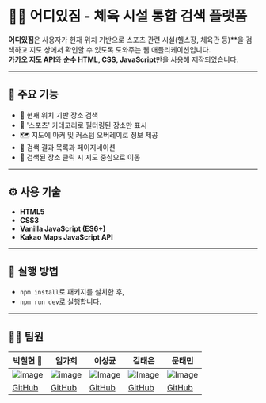 # 🏋️‍♀️ 어디있짐 - 체육 시설 통합 검색 플랫폼

**어디있짐**은 사용자가 현재 위치 기반으로 스포츠 관련 시설(헬스장, 체육관 등)**을 검색하고 지도 상에서 확인할 수 있도록 도와주는 웹 애플리케이션입니다.  
**카카오 지도 API**와 **순수 HTML, CSS, JavaScript**만을 사용해 제작되었습니다.

---

## 📍 주요 기능

- 📍 현재 위치 기반 장소 검색
- 🏀 '스포츠' 카테고리로 필터링된 장소만 표시
- 🗺️ 지도에 마커 및 커스텀 오버레이로 정보 제공
- 📄 검색 결과 목록과 페이지네이션
- 📌 검색된 장소 클릭 시 지도 중심으로 이동

---

## ⚙️ 사용 기술

- **HTML5**
- **CSS3**
- **Vanilla JavaScript (ES6+)**
- **Kakao Maps JavaScript API**

---

## 🚀 실행 방법

- `npm install`로 패키지를 설치한 후,
- `npm run dev`로 실행합니다.

---

## 👨‍💻 팀원 

| 박철현 👑 | 임가희 | 이성균 | 김태은 | 문태민 |
| --- | --- | --- | --- | --- |
| ![image](https://avatars.githubusercontent.com/play3step?s=420)| ![image](https://avatars.githubusercontent.com/gahee6?s=420)| ![Image](https://avatars.githubusercontent.com/skyunlee98?s=420) | ![Image](https://avatars.githubusercontent.com/taeeun98?s=420) | ![Image](https://avatars.githubusercontent.com/mtm-git1018?s=420) |
| [GitHub](https://github.com/play3step) | [GitHub](https://github.com/gahee6) | [GitHub](https://github.com/skyunlee98) | [GitHub](https://github.com/taeeun98) | [GitHub](https://github.com/mtm-git1018) |